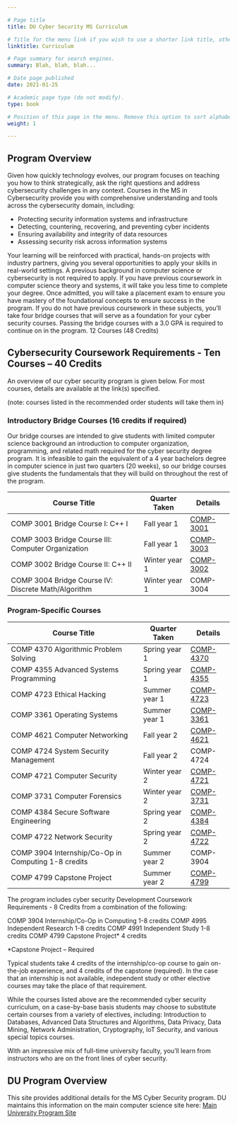 ```yaml
---

# Page title
title: DU Cyber Security MS Curriculum

# Title for the menu link if you wish to use a shorter link title, otherwise remove this option.
linktitle: Curriculum

# Page summary for search engines.
summary: Blah, blah, blah...

# Date page published
date: 2021-01-25

# Academic page type (do not modify).
type: book

# Position of this page in the menu. Remove this option to sort alphabetically.
weight: 1

---
```

## Program Overview ##

Given how quickly technology evolves, our program focuses on teaching you how to think strategically, ask the right questions and address cybersecurity challenges in any context. Courses in the MS in Cybersecurity provide you with comprehensive understanding and tools across the cybersecurity domain, including:

- Protecting security information systems and infrastructure
- Detecting, countering, recovering, and preventing cyber incidents
- Ensuring availability and integrity of data resources
- Assessing security risk across information systems

Your learning will be reinforced with practical, hands-on projects with industry partners, giving you several opportunities to apply your skills in real-world settings. A previous background in computer science or cybersecurity is not required to apply. If you have previous coursework in computer science theory and systems, it will take you less time to complete your degree. Once admitted, you will take a placement exam to ensure you have mastery of the foundational concepts to ensure success in the program. If you do not have previous coursework in these subjects, you’ll take four bridge courses that will serve as a foundation for your cyber security courses. Passing the bridge courses with a 3.0 GPA is required to continue on in the program. 12 Courses (48 Credits)

## Cybersecurity Coursework Requirements - Ten Courses – 40 Credits ##

An overview of our cyber security program is given below. For most courses, details are available at the link(s) specified.

(note: courses listed in the recommended order students will take them in)

### Introductory Bridge Courses (16 credits if required) ###

Our bridge courses are intended to give students with limited computer science background an introduction to computer organization, programming, and related math required for the cyber security degree program. It is infeasible to gain the equivalent of a 4 year bachelors degree in computer science in just two quarters (20 weeks), so our bridge courses give students the fundamentals that they will build on throughout the rest of the program.

| Course Title | Quarter Taken | Details |
| ------------ | ------------ | ---------------- |
| COMP 3001 Bridge Course I: C++ I | Fall year 1 | [COMP-3001](comp-3001) |
| COMP 3003 Bridge Course III: Computer Organization | Fall year 1 | [COMP-3003](comp-3003) |
| COMP 3002 Bridge Course II: C++ II | Winter year 1 | [COMP-3002](comp-3002) |
| COMP 3004 Bridge Course IV: Discrete Math/Algorithm | Winter year 1 | COMP-3004 |

### Program-Specific Courses ###

| Course Title | Quarter Taken | Details |
| ------------ | ------------ | ---------------- |
| COMP 4370 Algorithmic Problem Solving | Spring year 1 | [COMP-4370](comp-4370/) |
| COMP 4355 Advanced Systems Programming | Spring year 1 | [COMP-4355](comp-4355) |
| COMP 4723 Ethical Hacking | Summer year 1 | [COMP-4723](comp-4723) |
| COMP 3361 Operating Systems | Summer year 1 | [COMP-3361](comp-3361) |
| COMP 4621 Computer Networking | Fall year 2 | [COMP-4621](comp-4621) |
| COMP 4724 System Security Management | Fall year 2 | COMP-4724 |
| COMP 4721 Computer Security | Winter year 2 | [COMP-4721](comp-4721) |
| COMP 3731 Computer Forensics | Winter year 2 | [COMP-3731](comp-3731) |
| COMP 4384 Secure Software Engineering | Spring year 2 | [COMP-4384](comp-4384) |
| COMP 4722 Network Security | Spring year 2 | [COMP-4722](comp-4722) |
| COMP 3904 Internship/Co-Op in Computing 1-8 credits | Summer year 2 | COMP-3904 |
| COMP 4799 Capstone Project | Summer year 2 | [COMP-4799](comp-4799) |


The program includes cyber security Development Coursework Requirements - 8 Credits from a combination of the following:

COMP 3904 Internship/Co-Op in Computing 1-8 credits
COMP 4995 Independent Research 1-8 credits
COMP 4991 Independent Study 1-8 credits
COMP 4799 Capstone Project* 4 credits

*Capstone Project – Required

Typical students take 4 credits of the internship/co-op course to gain on-the-job experience, and 4 credits of the capstone (required). In the case that an internship is not available, independent study or other elective courses may take the place of that requirement.


While the courses listed above are the recommended cyber security curriculum, on a case-by-base basis students may choose to substitute certain courses from a variety of electives, including: Introduction to Databases, Advanced Data Structures and Algorithms, Data Privacy, Data Mining, Network Administration, Cryptography, IoT Security, and various special topics courses. 


With an impressive mix of full-time university faculty, you’ll learn from instructors who are on the front lines of cyber security.

## DU Program Overview ##

This site provides additional details for the MS Cyber Security program. DU maintains this information on the main computer science site here: [Main University Program Site](https://ritchieschool.du.edu/academics-education/gr-programs/ms-cybersecurity)